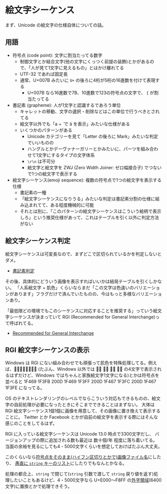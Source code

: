 # 絵文字シーケンス

まず、Unicode の絵文字の仕様自体についての話。

## 用語

- 符号点 (code point): 文字に割当たってる数字
  - 制御文字とか結合文字(他の文字にくっつく前提の装飾)とかがあるので、「人が見て1文字に見えるもの」とはかけ離れてる
  - UTF-32 であれば固定長
  - 通常、U+007B みたいに `U+` の後ろに4桁が5桁の16進数を付けて表現する
    - U+007B なら16進数で7B、10進数で123の符号点の文字で、 { が割当たってる
- 書記素 (grapheme): 人が1文字と認識するであろう単位
  - キャレットの移動、文字の選択・削除などはこの単位で行うべきとされてる
  - 絵文字以外でも「a + ̈  で ä を表示」みたいな仕様がある
  - いくつかのパターンがある
    - Unicode カテゴリーを見て「Letter の後ろに Mark」みたいな判定でいいものの
    - ハングルとかデーヴァナーガリーとかみたいに、パーツを組み合わせて1文字にするタイプの文字体系
    - `\r\n` は不可分
    - 絵文字と絵文字を ZWJ (Zero Width Joiner: ゼロ幅接合子) でつないで1つの絵文字で表示する
- 絵文字シーケンス(emoji sequence): 複数の符号点で1つの絵文字を表示する仕様
  - 書記素の一種
  - 「絵文字シーケンスになりうる」みたいな判定は書記素分割の仕様に組み込まれてて、ある程度機械的に可能
  - それとは別に、「このパターンの絵文字シーケンスはこういう絵柄で表示しろ」という推奨仕様があって、これはテーブルを引く以外に判定方法がない

## 絵文字シーケンス判定

絵文字シーケンスは可変長なので、まずどこで区切られているかを判定しないとダメ。

- [書記素判定](grapheme-breaking.md)

その後、具体的にどういう画像を表示すればいいかは結局テーブルを引くしかない。
「人系絵文字 + 肌色」くらいならまだ「この文字は色違いのバリエーションがあります」フラグだけで済んでいたものの、今はもっと多様なバリエーションあり。

「最低限どの環境でもこのシーケンスに対応することを推奨する」っていう絵文字シーケンスが決まっていて RGI (Recommended for General Interchange)って呼ばれてる。

- [Recommended for General Interchange](rgi.md)

## RGI 絵文字シーケンスの表示

Windows は RGI にない組み合わせでも頑張って肌色を特殊処理してる。例えば、👩🏻‍👩🏿‍👧🏼‍👧🏾 (たぶん、Windows 以外では 👩🏻 👩🏿 👧🏼 👧🏾 の4文字で表示されるはずだけど、Windows ではちゃんと家族絵文字1文字になる)とかは符号点を並べると 1F469 1F3FB 200D 1F469 1F3FF 200D 1F467 1F3FC 200D 1F467 1F3FE になってる。

OS のテキストレンダリングのレベルでならこういう対応もできるものの、絵文字の自前処理が必要になったときにそこまでできることはまずない。
大体は RGI 絵文字シーケンス1個1個に画像を用意して、その画像に置き換えて表示することに。
Twitter とか Facebook とかが自前の絵文字を表示する際にはそんな感じのことをしてるはず。

RGI に入っている絵文字シーケンスは Unicode 13.0 時点で3300文字だし、
バージョンアップの際に追加される数も最近は 数十個/年 程度に落ち着いてる。
当面の余裕を見るにしても4・5000文字くらいを想定しておけばたぶん大丈夫。

このくらいなら[符号点をそのまま(ハイフン区切りとかで)画像ファイル名](https://github.com/iamcal/emoji-data/tree/master/img-twitter-64)にしたり、
[愚直に `string` キーのリスト](https://github.com/iamcal/emoji-data/blob/master/emoji.json)にしたりでもなんとかなる。

処理の都合上、`string` で閉じて(`string` 引数で渡して `string` 戻り値を返す)処理したいこともあるけど、4・5000文字なら U+E000～F8FF の[外字領域](http://www.asahi-net.or.jp/~ax2s-kmtn/ref/unicode/private.html)(6400文字)に置換とかで処理できそう。

